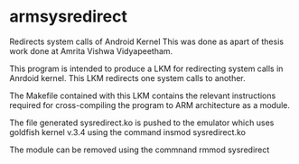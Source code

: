 # armsysredirect
Redirects system calls of Android Kernel
This was done as apart of thesis work done at Amrita Vishwa Vidyapeetham.

This program is intended to produce a LKM for redirecting system calls in Anrdoid kernel. This LKM redirects one system calls to another. 

The Makefile contained with this LKM contains the relevant instructions required for cross-compiling the program to ARM architecture as a module.

The file generated sysredirect.ko is pushed to the emulator which uses goldfish kernel v.3.4 using the command
insmod sysredirect.ko

The module can be removed using the commnand
rmmod sysredirect
